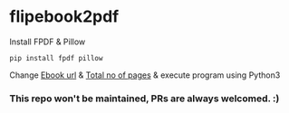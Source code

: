 # flipebook2pdf

Install FPDF & Pillow

```pip install fpdf pillow```

Change [Ebook url](https://github.com/initpwn/flipebook2pdf/blob/64d688ca517db226438b4b523570650b40713b18/downloadFlip.py#L11) & [Total no of pages](https://github.com/initpwn/flipebook2pdf/blob/64d688ca517db226438b4b523570650b40713b18/downloadFlip.py#L14) & execute program using Python3

### This repo won't be maintained, PRs are always welcomed. :)
